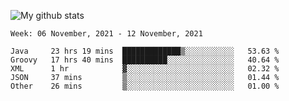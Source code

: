 ![My github stats](https://github-readme-stats.vercel.app/api?username=romvoid95&theme=gruvbox&include_all_commits=true&show_icons=true")

<!--START_SECTION:waka-->
```text
Week: 06 November, 2021 - 12 November, 2021

Java     23 hrs 19 mins  █████████████▒░░░░░░░░░░░   53.63 % 
Groovy   17 hrs 40 mins  ██████████░░░░░░░░░░░░░░░   40.64 % 
XML      1 hr            ▓░░░░░░░░░░░░░░░░░░░░░░░░   02.32 % 
JSON     37 mins         ▒░░░░░░░░░░░░░░░░░░░░░░░░   01.44 % 
Other    26 mins         ▒░░░░░░░░░░░░░░░░░░░░░░░░   01.00 % 
```
<!--END_SECTION:waka-->

